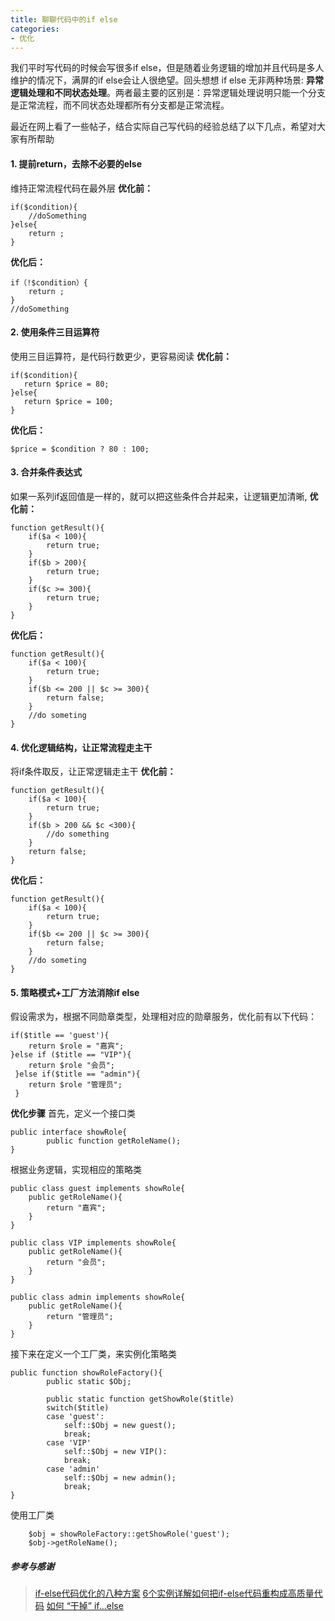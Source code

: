 ```yaml
---
title: 聊聊代码中的if else
categories: 
- 优化
---
```

我们平时写代码的时候会写很多if else，但是随着业务逻辑的增加并且代码是多人维护的情况下，满屏的if else会让人很绝望。回头想想 if else 无非两种场景: **异常逻辑处理和不同状态处理**。两者最主要的区别是：异常逻辑处理说明只能一个分支是正常流程，而不同状态处理都所有分支都是正常流程。
<!--more-->
最近在网上看了一些帖子，结合实际自己写代码的经验总结了以下几点，希望对大家有所帮助

#### 1. 提前return，去除不必要的else
维持正常流程代码在最外层
**优化前：**
```
if($condition){
    //doSomething
}else{
    return ;
}
```
**优化后：**
```
if（!$condition）{
    return ;
}
//doSomething
```

#### 2. 使用条件三目运算符
使用三目运算符，是代码行数更少，更容易阅读
**优化前：**
```
if($condition){
   return $price = 80;
}else{
   return $price = 100;
}
```
**优化后：**
```
$price = $condition ? 80 : 100;
```

#### 3. 合并条件表达式
如果一系列if返回值是一样的，就可以把这些条件合并起来，让逻辑更加清晰,
**优化前：**
```
function getResult(){
    if($a < 100){
        return true;
    }
    if($b > 200){
        return true;
    }
    if($c >= 300){
        return true;
    }
}
```
**优化后：**
```
function getResult(){
    if($a < 100){
        return true;
    }
    if($b <= 200 || $c >= 300){
        return false;
    }
    //do someting
}
```

#### 4. 优化逻辑结构，让正常流程走主干
将if条件取反，让正常逻辑走主干
**优化前：**
```
function getResult(){
    if($a < 100){
        return true;
    }
    if($b > 200 && $c <300){
        //do something
    }
    return false;
}
```
**优化后：**
```
function getResult(){
    if($a < 100){
        return true;
    }
    if($b <= 200 || $c >= 300){
        return false;
    }
    //do someting
}
```


#### 5. 策略模式+工厂方法消除if else
假设需求为，根据不同勋章类型，处理相对应的勋章服务，优化前有以下代码：
```
if($title == 'guest'){
    return $role = "嘉宾";
}else if ($title == "VIP"){
    return $role "会员";
 }else if($title == "admin"){
    return $role "管理员";
 }
```
**优化步骤**
首先，定义一个接口类
```
public interface showRole{
        public function getRoleName();
}
```
根据业务逻辑，实现相应的策略类

```
public class guest implements showRole{
    public getRoleName(){
        return "嘉宾";
    }
}

public class VIP implements showRole{
    public getRoleName(){
        return "会员";
    }
}

public class admin implements showRole{
    public getRoleName(){
        return "管理员";
    }
}
```
接下来在定义一个工厂类，来实例化策略类
```
public function showRoleFactory(){
        public static $Obj;
        
        public static function getShowRole($title)
        switch($title)
        case 'guest':
            self::$Obj = new guest();
            break;
        case 'VIP'
            self::$Obj = new VIP():
            break;
        case 'admin'
            self::$Obj = new admin();
            break;
}
```
使用工厂类
```
    $obj = showRoleFactory::getShowRole('guest');
    $obj->getRoleName();
```


##### 参考与感谢
>[if-else代码优化的八种方案](
https://juejin.im/post/5e5fa79de51d45271849e7bd?utm_source=gold_browser_extension)
>[6个实例详解如何把if-else代码重构成高质量代码](
https://blog.csdn.net/qq_35440678/article/details/77939999)
>[如何 “干掉” if...else](
https://www.jianshu.com/p/1db0bba283f0)

